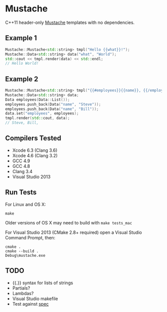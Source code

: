 # Mustache

C++11 header-only [Mustache](http://mustache.github.io) templates with no dependencies.

## Example 1

````cpp
Mustache::Mustache<std::string> tmpl("Hello {{what}}!");
Mustache::Data<std::string> data("what", "World");
std::cout << tmpl.render(data) << std::endl;
// Hello World!
````

## Example 2

````cpp
Mustache::Mustache<std::string> tmpl("{{#employees}}{{name}}, {{/employees}}");
Mustache::Data<std::string> data;
Data employees(Data::List());
employees.push_back(Data("name", "Steve"));
employees.push_back(Data("name", "Bill"));
data.set("employees", employees);
tmpl.render(std::cout, data);
// Steve, Bill, 
````

## Compilers Tested

- Xcode 6.3 (Clang 3.6)
- Xcode 4.6 (Clang 3.2)
- GCC 4.9
- GCC 4.8
- Clang 3.4
- Visual Studio 2013

## Run Tests

For Linux and OS X:

    make

Older versions of OS X may need to build with `make tests_mac`

For Visual Studio 2013 (CMake 2.8+ required) open a Visual Studio Command Prompt, then:

    cmake .
    cmake --build .
    Debug\mustache.exe

## TODO

- {{.}} syntax for lists of strings
- Partials?
- Lambdas?
- Visual Studio makefile
- Test against [spec](https://github.com/mustache/spec)
